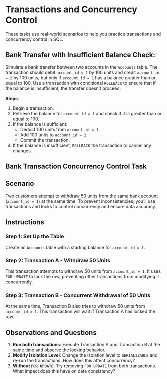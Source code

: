 
# Transactions and Concurrency Control

These tasks use real-world scenarios to help you practice transactions and concurrency control in SQL. 

## Bank Transfer with Insufficient Balance Check:  
Simulate a bank transfer between two accounts in the `Accounts` table. The transaction should debit `account_id = 1` by 100 units and credit `account_id = 2` by 100 units, but only if `account_id = 1` has a balance greater than or equal to 100. Use a transaction with conditional `ROLLBACK` to ensure that if the balance is insufficient, the transfer doesn’t proceed.

**Steps**:
1. Begin a transaction.
2. Retrieve the balance for `account_id = 1` and check if it is greater than or equal to 100.
3. If the balance is sufficient:
   - Deduct 100 units from `account_id = 1`.
   - Add 100 units to `account_id = 2`.
   - Commit the transaction.
4. If the balance is insufficient, `ROLLBACK` the transaction to cancel any changes.

## Bank Transaction Concurrency Control Task

## Scenario
Two customers attempt to withdraw 50 units from the same bank account (`account_id = 1`) at the same time. To prevent inconsistencies, you’ll use transactions and locks to control concurrency and ensure data accuracy.

## Instructions

### Step 1: Set Up the Table
Create an `Accounts` table with a starting balance for `account_id = 1`.

### Step 2: Transaction A - Withdraw 50 Units
This transaction attempts to withdraw 50 units from `account_id = 1`. It uses `FOR UPDATE` to lock the row, preventing other transactions from modifying it concurrently.

### Step 3: Transaction B - Concurrent Withdrawal of 50 Units
At the same time, Transaction B also tries to withdraw 50 units from `account_id = 1`. This transaction will wait if Transaction A has locked the row.

## Observations and Questions

1. **Run both transactions**: Execute Transaction A and Transaction B at the same time and observe the locking behavior.
2. **Modify Isolation Level**: Change the isolation level to `SERIALIZABLE` and re-run the transactions. How does this affect concurrency?
3. **Without `FOR UPDATE`**: Try removing `FOR UPDATE` from both transactions. What impact does this have on data consistency?


